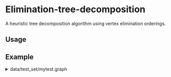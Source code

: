 # Elimination-tree-decomposition

A heuristic tree decomposition algorithm using vertex elimination orderings.

## Usage

## Example

<details>
<summary>data/test_set/mytest.graph</summary>

```
7 9 10
10 2 7
9 1 3 4
8 2 6 7
7 2 5
6 4 6
5 3 5 7
4 1 3 6
```

</details>